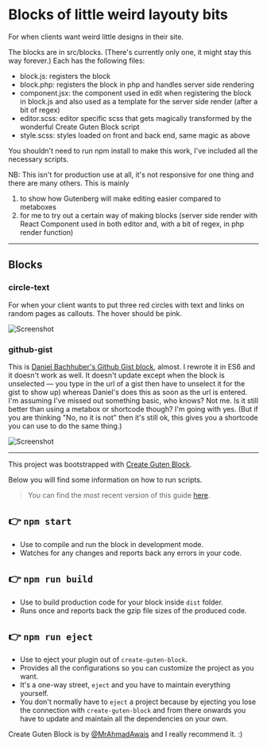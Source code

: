 
# Blocks of little weird layouty bits

For when clients want weird little designs in their site.

The blocks are in src/blocks. (There's currently only one, it might stay this way forever.) Each has the following files:
- block.js: registers the block
- block.php: registers the block in php and handles server side rendering
- component.jsx: the component used in edit when registering the block in block.js and also used as a template for the server side render (after a bit of regex)
- editor.scss: editor specific scss that gets magically transformed by the wonderful Create Guten Block script
- style.scss: styles loaded on front and back end, same magic as above

You shouldn't need to run npm install to make this work, I've included all the necessary scripts.

NB: This isn't for production use at all, it's not responsive for one thing and there are many others. This is mainly
1. to show how Gutenberg will make editing easier compared to metaboxes
2. for me to try out a certain way of making blocks (server side render with React Component used in both editor and, with a bit of regex, in php render function)

--- 

## Blocks

### circle-text
For when your client wants to put three red circles with text and links on random pages as callouts. The hover should be pink.

![Screenshot](https://raw.githubusercontent.com/tharsheblows/mjj-why/master/src/blocks/circle-text/circle-text.png) 

### github-gist
This is [Daniel Bachhuber's Github Gist block](https://github.com/pantheon-systems/github-gist-gutenberg-block), almost. I rewrote it in ES6 and it doesn't work as well. It doesn't update except when the block is unselected — you type in the url of a gist then have to unselect it for the gist to show up) whereas Daniel's does this as soon as the url is entered. I'm assuming I've missed out something basic, who knows? Not me. Is it still better than using a metabox or shortcode though? I'm going with yes. (But if you are thinking "No, no it is not" then it's still ok, this gives you a shortcode you can use to do the same thing.)

![Screenshot](https://raw.githubusercontent.com/tharsheblows/mjj-why/master/src/blocks/github-gist/github-gist.png) 

---

This project was bootstrapped with [Create Guten Block](https://github.com/ahmadawais/create-guten-block).

Below you will find some information on how to run scripts.

>You can find the most recent version of this guide [here](https://github.com/ahmadawais/create-guten-block).

## 👉  `npm start`
- Use to compile and run the block in development mode.
- Watches for any changes and reports back any errors in your code.

## 👉  `npm run build`
- Use to build production code for your block inside `dist` folder.
- Runs once and reports back the gzip file sizes of the produced code.

## 👉  `npm run eject`
- Use to eject your plugin out of `create-guten-block`.
- Provides all the configurations so you can customize the project as you want.
- It's a one-way street, `eject` and you have to maintain everything yourself.
- You don't normally have to `eject` a project because by ejecting you lose the connection with `create-guten-block` and from there onwards you have to update and maintain all the dependencies on your own.

Create Guten Block is by [@MrAhmadAwais](https://twitter.com/mrahmadawais/) and I really recommend it. :) 
